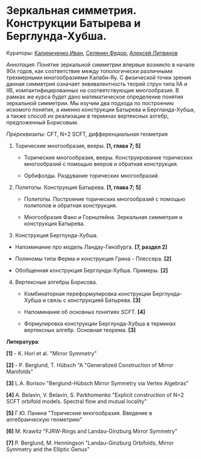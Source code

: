 
# Зеркальная симметрия. Конструкции Батырева и Берглунда-Хубша.

Кураторы: [Калиниченко Иван](mailto:vanya1514go@gmail.com), [Селянин Федор](mailto:fed.se98@yandex.ru),  [Алексей Литвинов](mailto:litvinov@itp.ac.ru)

*Аннотация*: 
Понятие зеркальной симметрии впервые возникло в начале 90х годов, как соответствие между топологически различными трехмерными многообразиями Калаби-Яу. С физической точки зрения данная симметрия означает эквивалентность теорий струн типа IIA и IIB, компактифицированных на соответствующие многообразия. В рамках же курса будет дано математическое определение понятия зеркальной симметрии. Мы изучим два подхода по построению искомого понятия, а именно конструкции Батырева и Бергланда-Хубша, а также способ их реализации в терминах вертексных алгебр, предложенный Борисовым.

*Пререквизиты*: CFT, N=2 SCFT, дифференциальная геометрия

1. Торические многообразия, вееры. **[1, глава 7; 5]**
   - Торические многообразия, вееры. Конструирование торических многообразий с помощью вееров и обратная конструкция.
     
   - Орбифолды. Раздувание торических многообразий.

2. Политопы. Конструкция Батырева. **[1, глава 7; 5]**

   - Политопы. Построение торических многообразий с помощью политопов и обратная конструкция.

   - Многообразия Фано и Горнштейна. Зеркальная симметрия и конструкция Батырева.

3. Конструкция Берглунда-Хубша. 
  
  - Напоминание про модель Ландау-Гинзбурга.  **[7, раздел 2]**
  
  - Полиномы типа Ферма и конструкция Грина - Плессера. **[2]**
  
  - Обобщенная конструкция Берглунда-Хубша. Примеры.  **[2]**

4. Вертексные алгебры Борисова.

   - Комбинаторная переформулировка конструкции Берглунда-Хубша и связь с конструкцией Батырева. **[3]**

   - Напоминание об основных понятиях SCFT. **[4]**

   - Формулировка конструкции Берглунда-Хубша в терминах вертексных алгебр. Основная теорема. **[3]**

**Литература**:

**[1]** - K. Hori et al. "Mirror Symmetry" 

**[2]** - P. Berglund, T. Hübsch "A "Generalized Construction of Mirror Manifolds"

**[3]** L.A. Borisov "Berglund-Hübsch Mirror Symmetry via Vertex Algebras"

**[4]** A. Belavin, V. Belavin, S. Parkhomenko "Explicit construction of N=2 SCFT orbifold models. Spectral flow and mutual locality"

**[5]** Г.Ю. Панина "Торические многообразия. Введение в алгебраическую геометрию"

**[6]** M. Krawitz "FJRW-Rings and Landau-Ginzburg Mirror Symmetry"

**[7]** P. Berglund, M. Henningson "Landau-Ginzburg Orbifolds, Mirror Symmetry and the Elliptic Genus"
